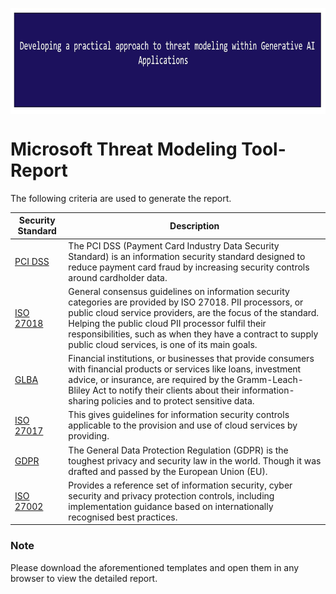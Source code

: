 <p align="center">
	<a href="https://github.com/Joseph-TUI/Threat-modeling-within-Generative-AI-Systems/blob/main/README.md">
		<img align="center" alt="Threat modeling-Security Practices" src="/Pic/main.JPG" height="170">
	</a>
</p>

# Microsoft Threat Modeling Tool- Report

The following criteria are used to generate the report. 

| Security Standard	| Description	|
|---	|---	|
| [PCI DSS](https://www.pcisecuritystandards.org/)	| The PCI DSS (Payment Card Industry Data Security Standard) is an information security standard designed to reduce payment card fraud by increasing security controls around cardholder data.	|
| [ISO 27018](https://www.iso.org/standard/76559.html)	| General consensus guidelines on information security categories are provided by ISO 27018. PII processors, or public cloud service providers, are the focus of the standard. Helping the public cloud PII processor fulfil their responsibilities, such as when they have a contract to supply public cloud services, is one of its main goals. |
| [GLBA](https://www.ftc.gov/business-guidance/privacy-security/gramm-leach-bliley-act)	| Financial institutions, or businesses that provide consumers with financial products or services like loans, investment advice, or insurance, are required by the Gramm-Leach-Bliley Act to notify their clients about their information-sharing policies and to protect sensitive data.|
| [ISO 27017](https://www.iso.org/standard/43757.html)	| This gives guidelines for information security controls applicable to the provision and use of cloud services by providing.|
| [GDPR](https://gdpr-info.eu/)	| The General Data Protection Regulation (GDPR) is the toughest privacy and security law in the world. Though it was drafted and passed by the European Union (EU). |
| [ISO 27002](https://www.iso.org/standard/75652.html)	| Provides a reference set of information security, cyber security and privacy protection controls, including implementation guidance based on internationally recognised best practices.|

  
### Note

Please download the aforementioned templates and open them in any browser to view the detailed report. 
   
</p>
